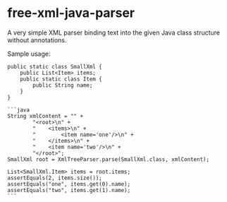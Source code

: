 # free-xml-java-parser

A very simple XML parser binding text into the given Java class structure without annotations.

Sample usage:

    public static class SmallXml {
        public List<Item> items;
        public static class Item {
            public String name;
        }
    }

    ```java
    String xmlContent = "" +
            "<root>\n" +
            "    <items>\n" +
            "        <item name='one'/>\n" +
            "    </items>\n" +
            "    <item name='two'/>\n" +
            "</root>";
    SmallXml root = XmlTreeParser.parse(SmallXml.class, xmlContent);
    
    List<SmallXml.Item> items = root.items;
    assertEquals(2, items.size());
    assertEquals("one", items.get(0).name);
    assertEquals("two", items.get(1).name);
    ```
